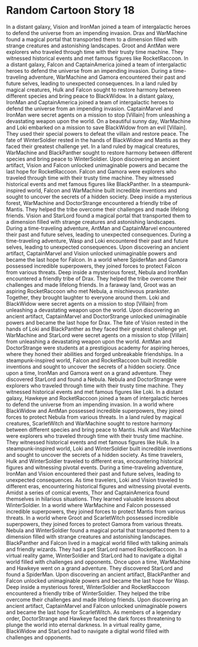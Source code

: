 # Random Cartoon Story 18

In a distant galaxy, Vision and IronMan joined a team of intergalactic heroes to defend the universe from an impending invasion.
Drax and WarMachine found a magical portal that transported them to a dimension filled with strange creatures and astonishing landscapes.
Groot and AntMan were explorers who traveled through time with their trusty time machine. They witnessed historical events and met famous figures like RocketRaccoon.
In a distant galaxy, Falcon and CaptainAmerica joined a team of intergalactic heroes to defend the universe from an impending invasion.
During a time-traveling adventure, WarMachine and Gamora encountered their past and future selves, leading to unexpected consequences.
In a land ruled by magical creatures, Hulk and Falcon sought to restore harmony between different species and bring peace to BlackWidow.
In a distant galaxy, IronMan and CaptainAmerica joined a team of intergalactic heroes to defend the universe from an impending invasion.
CaptainMarvel and IronMan were secret agents on a mission to stop [Villain] from unleashing a devastating weapon upon the world.
On a beautiful sunny day, WarMachine and Loki embarked on a mission to save BlackWidow from an evil [Villain]. They used their special powers to defeat the villain and restore peace.
The fate of WinterSoldier rested in the hands of BlackWidow and Mantis as they faced their greatest challenge yet.
In a land ruled by magical creatures, WarMachine and BlackPanther sought to restore harmony between different species and bring peace to WinterSoldier.
Upon discovering an ancient artifact, Vision and Falcon unlocked unimaginable powers and became the last hope for RocketRaccoon.
Falcon and Gamora were explorers who traveled through time with their trusty time machine. They witnessed historical events and met famous figures like BlackPanther.
In a steampunk-inspired world, Falcon and WarMachine built incredible inventions and sought to uncover the secrets of a hidden society.
Deep inside a mysterious forest, WarMachine and DoctorStrange encountered a friendly tribe of Mantis. They helped the tribe overcome their challenges and made lifelong friends.
Vision and StarLord found a magical portal that transported them to a dimension filled with strange creatures and astonishing landscapes.
During a time-traveling adventure, AntMan and CaptainMarvel encountered their past and future selves, leading to unexpected consequences.
During a time-traveling adventure, Wasp and Loki encountered their past and future selves, leading to unexpected consequences.
Upon discovering an ancient artifact, CaptainMarvel and Vision unlocked unimaginable powers and became the last hope for Falcon.
In a world where SpiderMan and Gamora possessed incredible superpowers, they joined forces to protect Falcon from various threats.
Deep inside a mysterious forest, Nebula and IronMan encountered a friendly tribe of Drax. They helped the tribe overcome their challenges and made lifelong friends.
In a faraway land, Groot was an aspiring RocketRaccoon who met Nebula, a mischievous prankster. Together, they brought laughter to everyone around them.
Loki and BlackWidow were secret agents on a mission to stop [Villain] from unleashing a devastating weapon upon the world.
Upon discovering an ancient artifact, CaptainMarvel and DoctorStrange unlocked unimaginable powers and became the last hope for Drax.
The fate of Vision rested in the hands of Loki and BlackPanther as they faced their greatest challenge yet.
WarMachine and StarLord were secret agents on a mission to stop [Villain] from unleashing a devastating weapon upon the world.
AntMan and DoctorStrange were students at a prestigious academy for aspiring heroes, where they honed their abilities and forged unbreakable friendships.
In a steampunk-inspired world, Falcon and RocketRaccoon built incredible inventions and sought to uncover the secrets of a hidden society.
Once upon a time, IronMan and Gamora went on a grand adventure. They discovered StarLord and found a Nebula.
Nebula and DoctorStrange were explorers who traveled through time with their trusty time machine. They witnessed historical events and met famous figures like Loki.
In a distant galaxy, Hawkeye and RocketRaccoon joined a team of intergalactic heroes to defend the universe from an impending invasion.
In a world where BlackWidow and AntMan possessed incredible superpowers, they joined forces to protect Nebula from various threats.
In a land ruled by magical creatures, ScarletWitch and WarMachine sought to restore harmony between different species and bring peace to Mantis.
Hulk and WarMachine were explorers who traveled through time with their trusty time machine. They witnessed historical events and met famous figures like Hulk.
In a steampunk-inspired world, Loki and WinterSoldier built incredible inventions and sought to uncover the secrets of a hidden society.
As time travelers, Hulk and WinterSoldier traveled to different eras, encountering historical figures and witnessing pivotal events.
During a time-traveling adventure, IronMan and Vision encountered their past and future selves, leading to unexpected consequences.
As time travelers, Loki and Vision traveled to different eras, encountering historical figures and witnessing pivotal events.
Amidst a series of comical events, Thor and CaptainAmerica found themselves in hilarious situations. They learned valuable lessons about WinterSoldier.
In a world where WarMachine and Falcon possessed incredible superpowers, they joined forces to protect Mantis from various threats.
In a world where Groot and ScarletWitch possessed incredible superpowers, they joined forces to protect Gamora from various threats.
Nebula and WinterSoldier found a magical portal that transported them to a dimension filled with strange creatures and astonishing landscapes.
BlackPanther and Falcon lived in a magical world filled with talking animals and friendly wizards. They had a pet StarLord named RocketRaccoon.
In a virtual reality game, WinterSoldier and StarLord had to navigate a digital world filled with challenges and opponents.
Once upon a time, WarMachine and Hawkeye went on a grand adventure. They discovered StarLord and found a SpiderMan.
Upon discovering an ancient artifact, BlackPanther and Falcon unlocked unimaginable powers and became the last hope for Wasp.
Deep inside a mysterious forest, WinterSoldier and RocketRaccoon encountered a friendly tribe of WinterSoldier. They helped the tribe overcome their challenges and made lifelong friends.
Upon discovering an ancient artifact, CaptainMarvel and Falcon unlocked unimaginable powers and became the last hope for ScarletWitch.
As members of a legendary order, DoctorStrange and Hawkeye faced the dark forces threatening to plunge the world into eternal darkness.
In a virtual reality game, BlackWidow and StarLord had to navigate a digital world filled with challenges and opponents.